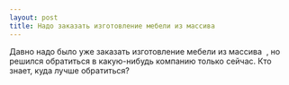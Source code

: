 ```yaml
---
layout: post 
title: Надо заказать ‌изготовление мебели из массива ‌  
--- 
```

Давно надо было уже заказать ‌изготовление мебели из массива ‌ , но решился обратиться в какую-нибудь компанию только сейчас. Кто знает, куда лучше обратиться?